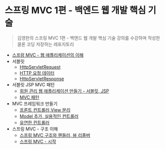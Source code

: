 # 스프링 MVC 1편 - 백엔드 웹 개발 핵심 기술

> 김영한의 스프링 MVC 1편 - 백엔드 웹 개발 핵심 기술 강의를 수강하며 작성한 클론 코딩 저장하는 레포지토리

+ [스프랑 MVC - 웹 애플리케이션의 이해](https://www.notion.so/MVC-23061aeff74081e38d3ff5711da2d589?source=copy_link)
+ 서블릿
  + [HttpServletRequest](https://www.notion.so/HttpServletRequest-23061aeff74081e3bba5e4818149b5d7?source=copy_link)
  + [HTTP 요청 데이터](https://www.notion.so/HTTP-23061aeff740815994fff6bffea45f87?source=copy_link)
  + [HttpServletResponse](https://www.notion.so/HttpServletResponse-23061aeff74081198006d3ecf1dc2f5a?source=copy_link)
+ 서블릿 JSP MVC 패턴
  + [회원 관리 웹 애플리케이션 만들기 - 서블릿, JSP](https://www.notion.so/JSP-23061aeff740817691fcc6a908554f53?source=copy_link)
  + [MVC 패턴](https://www.notion.so/MVC-23061aeff74081268d4ed596118ad84b?source=copy_link)
+ MVC 프레임워크 만들기
  + [프론트 컨트롤러,View 분리](https://www.notion.so/View-23061aeff7408160b253d3d3063ea53d?source=copy_link)
  + [Model 추가, 실용적인 컨트롤러](https://www.notion.so/Model-23061aeff740812f8c22f4e1bd52c663?source=copy_link)
  + [유연한 컨트롤러](https://www.notion.so/23061aeff740818e8215f3a055108780?source=copy_link)
+ 스프링 MVC - 구조 이해
  + [스프링 MVC 구조와 핸들러, 뷰 리졸버](https://www.notion.so/MVC-23061aeff740811f9d4ffc78167b2c21?source=copy_link)
  + [스프링 MVC - 시작](https://www.notion.so/MVC-23061aeff740819d8140e230d654d46e?source=copy_link)
